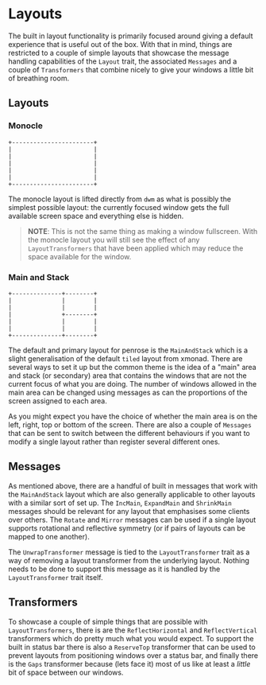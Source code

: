 # Layouts

The built in layout functionality is primarily focused around giving a default
experience that is useful out of the box. With that in mind, things are restricted
to a couple of simple layouts that showcase the message handling capabilities of
the `Layout` trait, the associated `Messages` and a couple of `Transformers` that
combine nicely to give your windows a little bit of breathing room.


## Layouts
### Monocle

```
+-----------------------+
|                       |
|                       |
|                       |
|                       |
|                       |
+-----------------------+
```

The monocle layout is lifted directly from `dwm` as what is possibly the simplest
possible layout: the currently focused window gets the full available screen
space and everything else is hidden.

> **NOTE**: This is not the same thing as making a window fullscreen. With the
> monocle layout you will still see the effect of any `LayoutTransformers` that
> have been applied which may reduce the space available for the window.

### Main and Stack

```
+--------------+--------+
|              |        |
|              |        |
|              +--------+
|              |        |
|              |        |
+--------------+--------+
```

The default and primary layout for penrose is the `MainAndStack` which is a slight
generalisation of the default `tiled` layout from xmonad. There are several ways
to set it up but the common theme is the idea of a "main" area and stack (or
secondary) area that contains the windows that are not the current focus of what
you are doing. The number of windows allowed in the main area can be changed using
messages as can the proportions of the screen assigned to each area.

As you might expect you have the choice of whether the main area is on the left,
right, top or bottom of the screen. There are also a couple of `Messages` that can
be sent to switch between the different behaviours if you want to modify a single
layout rather than register several different ones.


## Messages

As mentioned above, there are a handful of built in messages that work with the
`MainAndStack` layout which are also generally applicable to other layouts with a
similar sort of set up. The `IncMain`, `ExpandMain` and `ShrinkMain` messages should
be relevant for any layout that emphasises some clients over others. The `Rotate` and
`Mirror` messages can be used if a single layout supports rotational and reflective
symmetry (or if pairs of layouts can be mapped to one another).

The `UnwrapTransformer` message is tied to the `LayoutTransformer` trait as a way of
removing a layout transformer from the underlying layout. Nothing needs to be done
to support this message as it is handled by the `LayoutTransformer` trait itself.


## Transformers

To showcase a couple of simple things that are possible with `LayoutTransformers`, there
is are the `ReflectHorizontal` and `ReflectVertical` transformers which do pretty much
what you would expect. To support the built in status bar there is also a `ReserveTop`
transformer that can be used to prevent layouts from positioning windows over a status
bar, and finally there is the `Gaps` transformer because (lets face it) most of us like
at least a _little_ bit of space between our windows.
